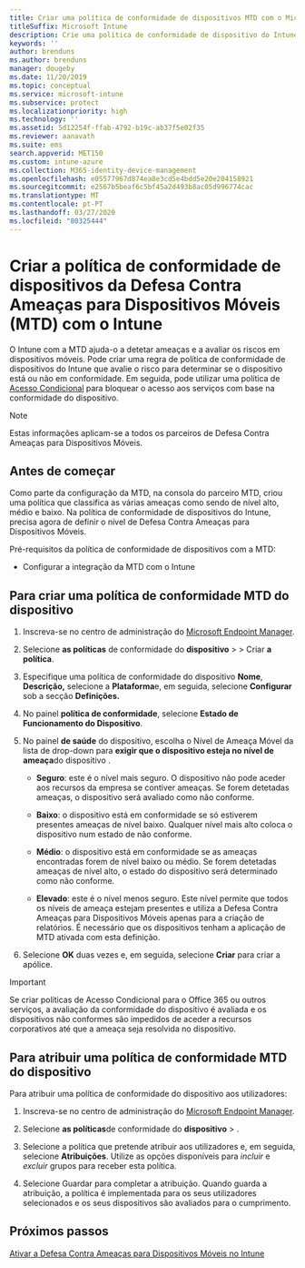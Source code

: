 ```yaml
---
title: Criar uma política de conformidade de dispositivos MTD com o Microsoft Intune
titleSuffix: Microsoft Intune
description: Crie uma política de conformidade de dispositivo do Intune que utilize os níveis de ameaça de parceiro MTD para determinar se um dispositivo móvel pode aceder a recursos da empresa.
keywords: ''
author: brenduns
ms.author: brenduns
manager: dougeby
ms.date: 11/20/2019
ms.topic: conceptual
ms.service: microsoft-intune
ms.subservice: protect
ms.localizationpriority: high
ms.technology: ''
ms.assetid: 5d12254f-ffab-4792-b19c-ab37f5e02f35
ms.reviewer: aanavath
ms.suite: ems
search.appverid: MET150
ms.custom: intune-azure
ms.collection: M365-identity-device-management
ms.openlocfilehash: e05577967d874ea8e3cd5e4bdd5e20e204158921
ms.sourcegitcommit: e2567b5beaf6c5bf45a2d493b8ac05d996774cac
ms.translationtype: MT
ms.contentlocale: pt-PT
ms.lasthandoff: 03/27/2020
ms.locfileid: "80325444"
---
```

# <a name="create-mobile-threat-defense-mtd-device-compliance-policy-with-intune"></a>Criar a política de conformidade de dispositivos da Defesa Contra Ameaças para Dispositivos Móveis (MTD) com o Intune

O Intune com a MTD ajuda-o a detetar ameaças e a avaliar os riscos em dispositivos móveis. Pode criar uma regra de política de conformidade de dispositivos do Intune que avalie o risco para determinar se o dispositivo está ou não em conformidade. Em seguida, pode utilizar uma política de [Acesso Condicional](create-conditional-access-intune.md) para bloquear o acesso aos serviços com base na conformidade do dispositivo.

> [!NOTE]
> Estas informações aplicam-se a todos os parceiros de Defesa Contra Ameaças para Dispositivos Móveis.

## <a name="before-you-begin"></a>Antes de começar

Como parte da configuração da MTD, na consola do parceiro MTD, criou uma política que classifica as várias ameaças como sendo de nível alto, médio e baixo. Na política de conformidade de dispositivos do Intune, precisa agora de definir o nível de Defesa Contra Ameaças para Dispositivos Móveis.

Pré-requisitos da política de conformidade de dispositivos com a MTD:

- Configurar a integração da MTD com o Intune

## <a name="to-create-an-mtd-device-compliance-policy"></a>Para criar uma política de conformidade MTD do dispositivo

1. Inscreva-se no centro de administração do [Microsoft Endpoint Manager](https://go.microsoft.com/fwlink/?linkid=2109431).

2. Selecione **as políticas** de conformidade do **dispositivo** >  > Criar **a política**.

3. Especifique uma política de conformidade do dispositivo **Nome**, **Descrição,** selecione a **Plataforma**e, em seguida, selecione **Configurar** sob a secção **Definições.**

4. No painel **política de conformidade**, selecione **Estado de Funcionamento do Dispositivo**.

5. No painel **de saúde** do dispositivo, escolha o Nível de Ameaça Móvel da lista de drop-down para **exigir que o dispositivo esteja no nível de ameaça**do dispositivo .

   - **Seguro**: este é o nível mais seguro. O dispositivo não pode aceder aos recursos da empresa se contiver ameaças. Se forem detetadas ameaças, o dispositivo será avaliado como não conforme.

   - **Baixo**: o dispositivo está em conformidade se só estiverem presentes ameaças de nível baixo. Qualquer nível mais alto coloca o dispositivo num estado de não conforme.

   - **Médio**: o dispositivo está em conformidade se as ameaças encontradas forem de nível baixo ou médio. Se forem detetadas ameaças de nível alto, o estado do dispositivo será determinado como não conforme.

   - **Elevado**: este é o nível menos seguro. Este nível permite que todos os níveis de ameaça estejam presentes e utiliza a Defesa Contra Ameaças para Dispositivos Móveis apenas para a criação de relatórios. É necessário que os dispositivos tenham a aplicação de MTD ativada com esta definição.

6. Selecione **OK** duas vezes e, em seguida, selecione **Criar** para criar a apólice.

> [!IMPORTANT]
> Se criar políticas de Acesso Condicional para o Office 365 ou outros serviços, a avaliação da conformidade do dispositivo é avaliada e os dispositivos não conformes são impedidos de aceder a recursos corporativos até que a ameaça seja resolvida no dispositivo.

## <a name="to-assign-an-mtd-device-compliance-policy"></a>Para atribuir uma política de conformidade MTD do dispositivo

Para atribuir uma política de conformidade do dispositivo aos utilizadores:

1. Inscreva-se no centro de administração do [Microsoft Endpoint Manager](https://go.microsoft.com/fwlink/?linkid=2109431).

2. Selecione **as políticas**de conformidade do **dispositivo** > .

3. Selecione a política que pretende atribuir aos utilizadores e, em seguida, selecione **Atribuições**. Utilize as opções disponíveis para *incluir* e *excluir* grupos para receber esta política.  

4. Selecione Guardar para completar a atribuição. Quando guarda a atribuição, a política é implementada para os seus utilizadores selecionados e os seus dispositivos são avaliados para o cumprimento.

## <a name="next-steps"></a>Próximos passos

[Ativar a Defesa Contra Ameaças para Dispositivos Móveis no Intune](mtd-connector-enable.md)
